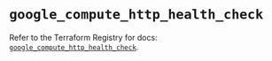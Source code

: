 # `google_compute_http_health_check`

Refer to the Terraform Registry for docs: [`google_compute_http_health_check`](https://registry.terraform.io/providers/hashicorp/google-beta/5.27.0/docs/resources/google_compute_http_health_check).
